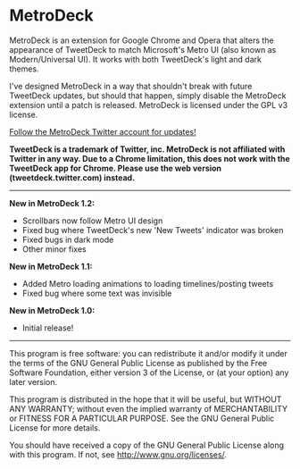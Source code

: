 MetroDeck
================
MetroDeck is an extension for Google Chrome and Opera that alters the appearance of TweetDeck to match Microsoft's Metro UI (also known as Modern/Universal UI). It works with both TweetDeck's light and dark themes.

I've designed MetroDeck in a way that shouldn't break with future TweetDeck updates, but should that happen, simply disable the MetroDeck extension until a patch is released. MetroDeck is licensed under the GPL v3 license.

[Follow the MetroDeck Twitter account for updates!](https://twitter.com/metrodeck)

__TweetDeck is a trademark of Twitter, inc. MetroDeck is not affiliated with Twitter in any way. Due to a Chrome limitation, this does not work with the TweetDeck app for Chrome. Please use the web version (tweetdeck.twitter.com) instead.__

---------------------------------------------------------
__New in MetroDeck 1.2:__
* Scrollbars now follow Metro UI design
* Fixed bug where TweetDeck's new 'New Tweets' indicator was broken
* Fixed bugs in dark mode
* Other minor fixes

__New in MetroDeck 1.1:__
* Added Metro loading animations to loading timelines/posting tweets
* Fixed bug where some text was invisible

__New in MetroDeck 1.0:__
* Initial release!

---------------------------------------------------------

This program is free software: you can redistribute it and/or modify
it under the terms of the GNU General Public License as published by
the Free Software Foundation, either version 3 of the License, or
(at your option) any later version.

This program is distributed in the hope that it will be useful,
but WITHOUT ANY WARRANTY; without even the implied warranty of
MERCHANTABILITY or FITNESS FOR A PARTICULAR PURPOSE.  See the
GNU General Public License for more details.

You should have received a copy of the GNU General Public License
along with this program.  If not, see <http://www.gnu.org/licenses/>.
